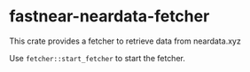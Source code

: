 # fastnear-neardata-fetcher

This crate provides a fetcher to retrieve data from neardata.xyz

Use `fetcher::start_fetcher` to start the fetcher.
